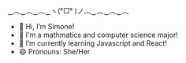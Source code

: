 ‿︵‿︵‿︵‿ヽ(°□° )ノ︵‿︵‿︵‿︵
- 👋 Hi, I’m Simone!
- 👀 I'm a mathmatics and computer science major!
- 🌱 I’m currently learning Javascript and React!
- 😄 Pronouns: She/Her


<!---
Simone-Scheuer/Simone-Scheuer is a ✨ special ✨ repository because its `README.md` (this file) appears on your GitHub profile.
You can click the Preview link to take a look at your changes.
--->
